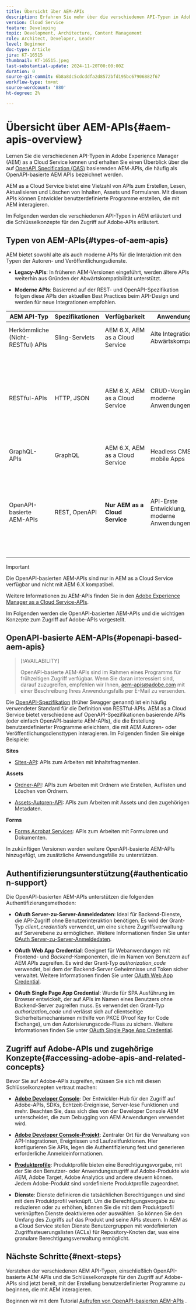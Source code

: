 ```yaml
---
title: Übersicht über AEM-APIs
description: Erfahren Sie mehr über die verschiedenen API-Typen in Adobe Experience Manager (AEM) und erhalten Sie einen Überblick über OpenAPI Specification-basierte APIs, die häufig als OpenAPI-basierte AEM-APIs bezeichnet werden.
version: Cloud Service
feature: Developing
topic: Development, Architecture, Content Management
role: Architect, Developer, Leader
level: Beginner
doc-type: Article
jira: KT-16515
thumbnail: KT-16515.jpeg
last-substantial-update: 2024-11-20T00:00:00Z
duration: 0
source-git-commit: 6b8a8dc5cdcddfa2d8572bfd195bc67906882f67
workflow-type: tm+mt
source-wordcount: '880'
ht-degree: 2%

---
```



# Übersicht über AEM-APIs{#aem-apis-overview}

Lernen Sie die verschiedenen API-Typen in Adobe Experience Manager (AEM) as a Cloud Service kennen und erhalten Sie einen Überblick über die auf [OpenAPI Specification (OAS)](https://swagger.io/specification/) basierenden AEM-APIs, die häufig als OpenAPI-basierte AEM APIs bezeichnet werden.

AEM as a Cloud Service bietet eine Vielzahl von APIs zum Erstellen, Lesen, Aktualisieren und Löschen von Inhalten, Assets und Formularen. Mit diesen APIs können Entwickler benutzerdefinierte Programme erstellen, die mit AEM interagieren.

Im Folgenden werden die verschiedenen API-Typen in AEM erläutert und die Schlüsselkonzepte für den Zugriff auf Adobe-APIs erläutert.

## Typen von AEM-APIs{#types-of-aem-apis}

AEM bietet sowohl alte als auch moderne APIs für die Interaktion mit den Typen der Autoren- und Veröffentlichungsdienste.

- **Legacy-APIs**: In früheren AEM-Versionen eingeführt, werden ältere APIs weiterhin aus Gründen der Abwärtskompatibilität unterstützt.

- **Moderne APIs**: Basierend auf der REST- und OpenAPI-Spezifikation folgen diese APIs den aktuellen Best Practices beim API-Design und werden für neue Integrationen empfohlen.


| AEM API-Typ | Spezifikationen | Verfügbarkeit | Anwendungsfall | Beispiel |
| --- | --- | --- | --- | --- |
| Herkömmliche (Nicht-RESTful) APIs | Sling-Servlets | AEM 6.X, AEM as a Cloud Service | Alte Integrationen, Abwärtskompatibilität | [Query Builder-API](https://experienceleague.adobe.com/en/docs/experience-manager-cloud-service/content/implementing/developing/full-stack/search/query-builder-api) und andere |
| RESTful-APIs | HTTP, JSON | AEM 6.X, AEM as a Cloud Service | CRUD-Vorgänge, moderne Anwendungen | [Assets HTTP API](https://experienceleague.adobe.com/de/docs/experience-manager-cloud-service/content/assets/admin/mac-api-assets), [Workflow REST API](https://experienceleague.adobe.com/en/docs/experience-manager-65/content/implementing/developing/extending-aem/extending-workflows/workflows-program-interaction#using-the-workflow-rest-api), [JSON Exporter for Content Services](https://experienceleague.adobe.com/en/docs/experience-manager-cloud-service/content/implementing/developing/full-stack/components-templates/json-exporter) und andere |
| GraphQL-APIs | GraphQL | AEM 6.X, AEM as a Cloud Service | Headless CMS, SPA, mobile Apps | [GraphQL-API](https://experienceleague.adobe.com/en/docs/experience-manager-cloud-service/content/headless/graphql-api/content-fragments) |
| OpenAPI-basierte AEM-APIs | REST, OpenAPI | **Nur AEM as a Cloud Service** | API-Erste Entwicklung, moderne Anwendungen | [Assets-Autoren-API](https://developer.adobe.com/experience-cloud/experience-manager-apis/api/experimental/assets/author/), [Ordner-API](https://developer.adobe.com/experience-cloud/experience-manager-apis/api/experimental/folders/), [AEM Sites-API](https://developer.adobe.com/experience-cloud/experience-manager-apis/api/experimental/sites/delivery/), [Forms Acrobat Services](https://developer.adobe.com/experience-cloud/experience-manager-apis/api/experimental/document/) und andere |

>[!IMPORTANT]
>
>Die OpenAPI-basierten AEM-APIs sind nur in AEM as a Cloud Service verfügbar und nicht mit AEM 6.X kompatibel.

Weitere Informationen zu AEM-APIs finden Sie in den [Adobe Experience Manager as a Cloud Service-APIs](https://developer.adobe.com/experience-cloud/experience-manager-apis/).

Im Folgenden werden die OpenAPI-basierten AEM-APIs und die wichtigen Konzepte zum Zugriff auf Adobe-APIs vorgestellt.

## OpenAPI-basierte AEM-APIs{#openapi-based-aem-apis}

>[!AVAILABILITY]
>
>OpenAPI-basierte AEM-APIs sind im Rahmen eines Programms für frühzeitigen Zugriff verfügbar. Wenn Sie daran interessiert sind, darauf zuzugreifen, empfehlen wir Ihnen, [aem-apis@adobe.com](mailto:aem-apis@adobe.com) mit einer Beschreibung Ihres Anwendungsfalls per E-Mail zu versenden.

Die [OpenAPI-Spezifikation](https://swagger.io/specification/) (früher Swagger genannt) ist ein häufig verwendeter Standard für die Definition von RESTful-APIs. AEM as a Cloud Service bietet verschiedene auf OpenAPI-Spezifikationen basierende APIs (oder einfach OpenAPI-basierte AEM-APIs), die die Erstellung benutzerdefinierter Programme erleichtern, die mit AEM Autoren- oder Veröffentlichungsdiensttypen interagieren. Im Folgenden finden Sie einige Beispiele:

**Sites**

- [Sites-API](https://developer.adobe.com/experience-cloud/experience-manager-apis/api/experimental/sites/delivery/): APIs zum Arbeiten mit Inhaltsfragmenten.

**Assets**

- [Ordner-API](https://developer.adobe.com/experience-cloud/experience-manager-apis/api/experimental/folders/): APIs zum Arbeiten mit Ordnern wie Erstellen, Auflisten und Löschen von Ordnern.

- [Assets-Autoren-API](https://developer.adobe.com/experience-cloud/experience-manager-apis/api/experimental/assets/author/): APIs zum Arbeiten mit Assets und den zugehörigen Metadaten.

**Forms**

- [Forms Acrobat Services](https://developer.adobe.com/experience-cloud/experience-manager-apis/api/experimental/document/): APIs zum Arbeiten mit Formularen und Dokumenten.

In zukünftigen Versionen werden weitere OpenAPI-basierte AEM-APIs hinzugefügt, um zusätzliche Anwendungsfälle zu unterstützen.

## Authentifizierungsunterstützung{#authentication-support}

Die OpenAPI-basierten AEM-APIs unterstützen die folgenden Authentifizierungsmethoden:

- **OAuth Server-zu-Server-Anmeldedaten**: Ideal für Backend-Dienste, die API-Zugriff ohne Benutzerinteraktion benötigen. Es wird der Grant-Typ _client_credentials_ verwendet, um eine sichere Zugriffsverwaltung auf Serverebene zu ermöglichen. Weitere Informationen finden Sie unter [OAuth Server-zu-Server-Anmeldedaten](https://developer.adobe.com/developer-console/docs/guides/authentication/ServerToServerAuthentication/#oauth-server-to-server-credential).

- **OAuth Web App Credential**: Geeignet für Webanwendungen mit Frontend- und _Backend_-Komponenten, die im Namen von Benutzern auf AEM APIs zugreifen. Es wird der Grant-Typ _authorization_code_ verwendet, bei dem der Backend-Server Geheimnisse und Token sicher verwaltet. Weitere Informationen finden Sie unter [OAuth Web App Credential](https://developer.adobe.com/developer-console/docs/guides/authentication/UserAuthentication/implementation/#oauth-web-app-credential).

- **OAuth Single Page App Credential**: Wurde für SPA Ausführung im Browser entwickelt, der auf APIs im Namen eines Benutzers ohne Backend-Server zugreifen muss. Es verwendet den Grant-Typ _authorization_code_ und verlässt sich auf clientseitige Sicherheitsmechanismen mithilfe von PKCE (Proof Key for Code Exchange), um den Autorisierungscode-Fluss zu sichern. Weitere Informationen finden Sie unter [OAuth Single Page App Credential](https://developer.adobe.com/developer-console/docs/guides/authentication/UserAuthentication/implementation/#oauth-single-page-app-credential).

## Zugriff auf Adobe-APIs und zugehörige Konzepte{#accessing-adobe-apis-and-related-concepts}

Bevor Sie auf Adobe-APIs zugreifen, müssen Sie sich mit diesen Schlüsselkonzepten vertraut machen:

- **[Adobe Developer Console](https://developer.adobe.com/)**: Der Entwickler-Hub für den Zugriff auf Adobe-APIs, SDKs, Echtzeit-Ereignisse, Server-lose Funktionen und mehr. Beachten Sie, dass sich dies von der Developer Console _AEM_ unterscheidet, die zum Debugging von AEM Anwendungen verwendet wird.

- **[Adobe Developer Console-Projekt](https://developer.adobe.com/developer-console/docs/guides/projects/)**: Zentraler Ort für die Verwaltung von API-Integrationen, Ereignissen und Laufzeitfunktionen. Hier konfigurieren Sie APIs, legen die Authentifizierung fest und generieren erforderliche Anmeldeinformationen.

- **[Produktprofile](https://helpx.adobe.com/de/enterprise/using/manage-product-profiles.html)**: Produktprofile bieten eine Berechtigungsvorgabe, mit der Sie den Benutzer- oder Anwendungszugriff auf Adobe-Produkte wie AEM, Adobe Target, Adobe Analytics und andere steuern können. Jedem Adobe-Produkt sind vordefinierte Produktprofile zugeordnet.

- **Dienste**: Dienste definieren die tatsächlichen Berechtigungen und sind mit dem Produktprofil verknüpft. Um die Berechtigungsvorgabe zu reduzieren oder zu erhöhen, können Sie die mit dem Produktprofil verknüpften Dienste deaktivieren oder auswählen. So können Sie den Umfang des Zugriffs auf das Produkt und seine APIs steuern. In AEM as a Cloud Service stellen Dienste Benutzergruppen mit vordefinierten Zugriffssteuerungslisten (ACLs) für Repository-Knoten dar, was eine granulare Berechtigungsverwaltung ermöglicht.

## Nächste Schritte{#next-steps}

Verstehen der verschiedenen AEM API-Typen, einschließlich
OpenAPI-basierte AEM-APIs und die Schlüsselkonzepte für den Zugriff auf Adobe-APIs sind jetzt bereit, mit der Erstellung benutzerdefinierter Programme zu beginnen, die mit AEM interagieren.

Beginnen wir mit dem Tutorial [Aufrufen von OpenAPI-basierten AEM-APIs](invoke-openapi-based-aem-apis.md) .
